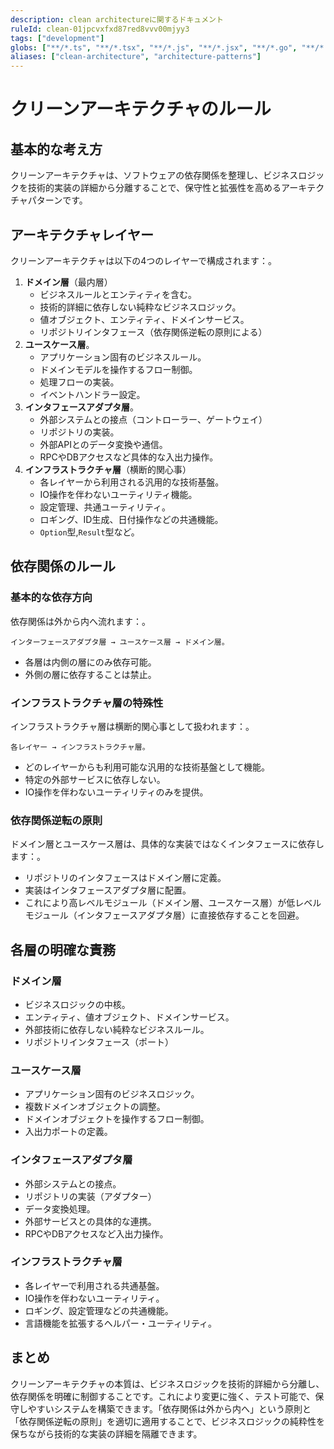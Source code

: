 ```yaml
---
description: clean architectureに関するドキュメント
ruleId: clean-01jpcvxfxd87red8vvv00mjyy3
tags: ["development"]
globs: ["**/*.ts", "**/*.tsx", "**/*.js", "**/*.jsx", "**/*.go", "**/*.rs", "**/*.scala"]
aliases: ["clean-architecture", "architecture-patterns"]
---
```



# クリーンアーキテクチャのルール

## 基本的な考え方

クリーンアーキテクチャは、ソフトウェアの依存関係を整理し、ビジネスロジックを技術的実装の詳細から分離することで、保守性と拡張性を高めるアーキテクチャパターンです。

## アーキテクチャレイヤー

クリーンアーキテクチャは以下の4つのレイヤーで構成されます：。

1. **ドメイン層**（最内層）
   - ビジネスルールとエンティティを含む。
   - 技術的詳細に依存しない純粋なビジネスロジック。
   - 値オブジェクト、エンティティ、ドメインサービス。
   - リポジトリインタフェース（依存関係逆転の原則による）
1. **ユースケース層**。
   - アプリケーション固有のビジネスルール。
   - ドメインモデルを操作するフロー制御。
   - 処理フローの実装。
   - イベントハンドラー設定。
1. **インタフェースアダプタ層**。
   - 外部システムとの接点（コントローラー、ゲートウェイ）
   - リポジトリの実装。
   - 外部APIとのデータ変換や通信。
   - RPCやDBアクセスなど具体的な入出力操作。
1. **インフラストラクチャ層**（横断的関心事）
   - 各レイヤーから利用される汎用的な技術基盤。
   - IO操作を伴わないユーティリティ機能。
   - 設定管理、共通ユーティリティ。
   - ロギング、ID生成、日付操作などの共通機能。
   - `Option`型,`Result`型など。

## 依存関係のルール

### 基本的な依存方向

依存関係は外から内へ流れます：。
```
インターフェースアダプタ層 → ユースケース層 → ドメイン層。
```

- 各層は内側の層にのみ依存可能。
- 外側の層に依存することは禁止。

### インフラストラクチャ層の特殊性

インフラストラクチャ層は横断的関心事として扱われます：。
```
各レイヤー → インフラストラクチャ層。
```

- どのレイヤーからも利用可能な汎用的な技術基盤として機能。
- 特定の外部サービスに依存しない。
- IO操作を伴わないユーティリティのみを提供。

### 依存関係逆転の原則

ドメイン層とユースケース層は、具体的な実装ではなくインタフェースに依存します：。

- リポジトリのインタフェースはドメイン層に定義。
- 実装はインタフェースアダプタ層に配置。
- これにより高レベルモジュール（ドメイン層、ユースケース層）が低レベルモジュール（インタフェースアダプタ層）に直接依存することを回避。

## 各層の明確な責務

### ドメイン層

- ビジネスロジックの中核。
- エンティティ、値オブジェクト、ドメインサービス。
- 外部技術に依存しない純粋なビジネスルール。
- リポジトリインタフェース（ポート）

### ユースケース層

- アプリケーション固有のビジネスロジック。
- 複数ドメインオブジェクトの調整。
- ドメインオブジェクトを操作するフロー制御。
- 入出力ポートの定義。

### インタフェースアダプタ層

- 外部システムとの接点。
- リポジトリの実装（アダプター）
- データ変換処理。
- 外部サービスとの具体的な連携。
- RPCやDBアクセスなど入出力操作。

### インフラストラクチャ層

- 各レイヤーで利用される共通基盤。
- IO操作を伴わないユーティリティ。
- ロギング、設定管理などの共通機能。
- 言語機能を拡張するヘルパー・ユーティリティ。

## まとめ

クリーンアーキテクチャの本質は、ビジネスロジックを技術的詳細から分離し、依存関係を明確に制御することです。これにより変更に強く、テスト可能で、保守しやすいシステムを構築できます。「依存関係は外から内へ」という原則と「依存関係逆転の原則」を適切に適用することで、ビジネスロジックの純粋性を保ちながら技術的な実装の詳細を隔離できます。